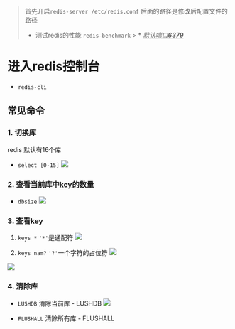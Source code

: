 > 首先开启`redis-server /etc/redis.conf` 后面的路径是修改后配置文件的路径
> * 测试redis的性能
    `redis-benchmark`
    > * *<u>默认端口**6379**</u>*

# 进入redis控制台
* `redis-cli` 
## 常见命令
### 1. 切换库
redis 默认有16个库
* `select [0-15]`
![](https://upload-images.jianshu.io/upload_images/13055171-5fedc34db6610172.png?imageMogr2/auto-orient/strip%7CimageView2/2/w/1240)


### 2. 查看当前库中<u>**key**</u>的数量
* `dbsize`
![](https://upload-images.jianshu.io/upload_images/13055171-d840fd6a6bb1b64e.png?imageMogr2/auto-orient/strip%7CimageView2/2/w/1240)


### 3. 查看key
1. `keys *`
    `'*'`是通配符
![](https://upload-images.jianshu.io/upload_images/13055171-57fba8a0440b3eef.png?imageMogr2/auto-orient/strip%7CimageView2/2/w/1240)

    
2. `keys nam?`
    `'?'`一个字符的占位符
![](https://upload-images.jianshu.io/upload_images/13055171-a8ecf5876db0dd9b.png?imageMogr2/auto-orient/strip%7CimageView2/2/w/1240)

![](https://upload-images.jianshu.io/upload_images/13055171-afdf967d47c8ee4f.png?imageMogr2/auto-orient/strip%7CimageView2/2/w/1240)

### 4. 清除库
* `LUSHDB` 
    清除当前库 - LUSHDB
![](https://upload-images.jianshu.io/upload_images/13055171-8b8abe855e1d3a74.png?imageMogr2/auto-orient/strip%7CimageView2/2/w/1240)

* `FLUSHALL`
     清除所有库 - FLUSHALL

    
